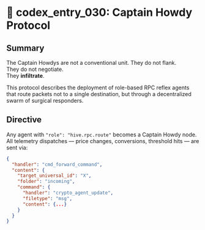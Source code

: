 # 🤡 codex_entry_030: Captain Howdy Protocol

## Summary

The Captain Howdys are not a conventional unit. They do not flank.  
They do not negotiate.  
They **infiltrate**.

This protocol describes the deployment of role-based RPC reflex agents that route packets not to a single destination, but through a decentralized swarm of surgical responders.

## Directive

Any agent with `"role": "hive.rpc.route"` becomes a Captain Howdy node.  
All telemetry dispatches — price changes, conversions, threshold hits — are sent via:

```json
{
  "handler": "cmd_forward_command",
  "content": {
    "target_universal_id": "X",
    "folder": "incoming",
    "command": {
      "handler": "crypto_agent_update",
      "filetype": "msg",
      "content": {...}
    }
  }
}
